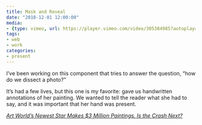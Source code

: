 ```yaml
---
title: Mask and Reveal
date: "2018-12-01 12:00:00"
media:
- {type: vimeo, url: https://player.vimeo.com/video/305384985?autoplay=1&loop=1&color=BDB7AD&title=0&byline=0&portrait=0, aspectRatio: 94.24}
tags:
- web
- work
categories:
- present
---
```

I’ve been working on this component that tries to answer the question, “how do we dissect a photo?”

It’s had a few lives, but this one is my favorite: gave us handwritten annotations of her painting. We wanted to tell the reader what she had to say, and it was important that her hand was present. 

[_Art World’s Newest Star Makes $3 Million Paintings. Is the Crash Next?_](https://www.wsj.com/articles/the-art-market-pounces-on-its-next-big-star-now-she-has-to-hold-on-1537539884?mod=hp_lead_pos5)